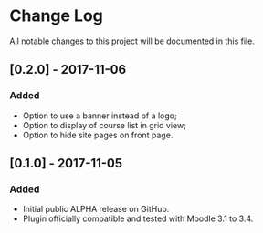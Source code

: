 # Change Log
All notable changes to this project will be documented in this file.

## [0.2.0] - 2017-11-06
### Added
- Option to use a banner instead of a logo;
- Option to display of course list in grid view;
- Option to hide site pages on front page.

## [0.1.0] - 2017-11-05
### Added
- Initial public ALPHA release on GitHub.
- Plugin officially compatible and tested with Moodle 3.1 to 3.4.
